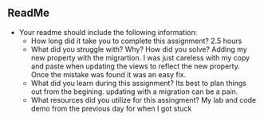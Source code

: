 ## ReadMe
- Your readme should include the following information:
	- How long did it take you to complete this assignment?
	2.5 hours
	- What did you struggle with? Why? How did you solve?
	Adding my new property with the migrartion. I was just careless with my 
	copy and paste when updating the views to reflect the new property. Once the 
	mistake was found it was an easy fix.
	- What did you learn during this assignment?
	Its best to plan things out from the begining. updating with a migration can be a pain.
    - What resources did you utilize for this assingment?
	My lab and code demo from the previous day for when I got stuck

